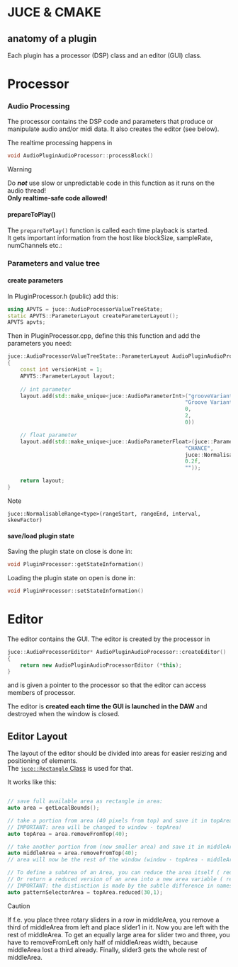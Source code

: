 # JUCE & CMAKE

## anatomy of a plugin

Each plugin has a processor (DSP) class and an editor (GUI) class.

<!---
▄▖▄▖▄▖▄▖▄▖▄▖▄▖▄▖▄▖
▙▌▙▘▌▌▌ ▙▖▚ ▚ ▌▌▙▘
▌ ▌▌▙▌▙▖▙▖▄▌▄▌▙▌▌▌
-->

# Processor

### Audio Processing

The processor contains the DSP code and parameters that produce or manipulate audio and/or midi data.
It also creates the editor (see below).

The realtime processing happens in 
```cpp
void AudioPluginAudioProcessor::processBlock()
```
>[!WARNING]
>Do ***not*** use slow or unpredictable code in this function as it runs on the audio thread!  
>**Only realtime-safe code allowed!**

#### prepareToPlay()

The ```prepareToPlay()``` function is called each time playback is started.  
It gets important information from the host like blockSize, sampleRate, numChannels etc.:

### Parameters and value tree

#### create parameters

In PluginProcessor.h (public) add this:  

```cpp
using APVTS = juce::AudioProcessorValueTreeState;
static APVTS::ParameterLayout createParameterLayout();
APVTS apvts;
```

Then in PluginProcessor.cpp, define this this function and add the parameters you need:

```cpp
juce::AudioProcessorValueTreeState::ParameterLayout AudioPluginAudioProcessor::createParameterLayout()
{
    const int versionHint = 1;
    APVTS::ParameterLayout layout;
    
    // int parameter
    layout.add(std::make_unique<juce::AudioParameterInt>("grooveVariant", // parameter ID
                                                        "Groove Variant", // parameter name
                                                        0,                // minValue
                                                        2,                // maxValue
                                                        0))               // defaultValue

    // float parameter
    layout.add(std::make_unique<juce::AudioParameterFloat>(juce::ParameterID{"CHANCE", versionHint},           // CHANCE: parameter name
                                                        "CHANCE",                                              // parameterLabel
                                                        juce::NormalisableRange<float>(0.0f, 1.f, 0.01f, 1.f), // NormalisableRange (see note below)
                                                        0.2f,                                                  // Default value
                                                        ""));

    return layout;
}
```

>[!NOTE]
>```juce::NormalisableRange<type>(rangeStart, rangeEnd, interval, skewFactor)```

#### save/load plugin state

Saving the plugin state on close is done in:
```cpp
void PluginProcessor::getStateInformation()
```

Loading the plugin state on open is done in:
```cpp
void PluginProcessor::setStateInformation()
```


<!---
▄▖▄ ▄▖▄▖▄▖▄▖
▙▖▌▌▐ ▐ ▌▌▙▘
▙▖▙▘▟▖▐ ▙▌▌▌
-->


# Editor

The editor contains the GUI. The editor is created by the processor in
```cpp
juce::AudioProcessorEditor* AudioPluginAudioProcessor::createEditor()
{
    return new AudioPluginAudioProcessorEditor (*this);
}
```
and is given a pointer to the processor so that the editor can access members of processor.

The editor is **created each time the GUI is launched in the DAW** and destroyed when the window is closed.

## Editor Layout

The layout of the editor should be divided into areas for easier resizing and positioning of elements.  
The [```juce::Rectangle``` Class](https://docs.juce.com/master/classRectangle.html) is used for that.

It works like this:

```cpp

// save full available area as rectangle in area:
auto area = getLocalBounds(); 

// take a portion from area (40 pixels from top) and save it in topArea
// IMPORTANT: area will be changed to window - topArea!
auto topArea = area.removeFromTop(40); 

// take another portion from (now smaller area) and save it in middleArea
auto middleArea = area.removeFromTop(40);
// area will now be the rest of the window (window - topArea - middleArea)

// To define a subArea of an Area, you can reduce the area itself ( reduce() )
// Or return a reduced version of an area into a new area variable ( reduced(x,y) ) like so:
// IMPORTANT: the distinction is made by the subtle difference in names of the functions!
auto patternSelectorArea = topArea.reduced(30,1);

```

>[!CAUTION]
>If f.e. you place three rotary sliders in a row in middleArea,
>you remove a third of middleArea from left and place slider1 in it.
>Now you are left with the rest of middleArea. To get an equally large
>area for slider two and three, you have to removeFromLeft only half of
>middleAreas width, because middleArea lost a third already.
>Finally, slider3 gets the whole rest of middleArea.